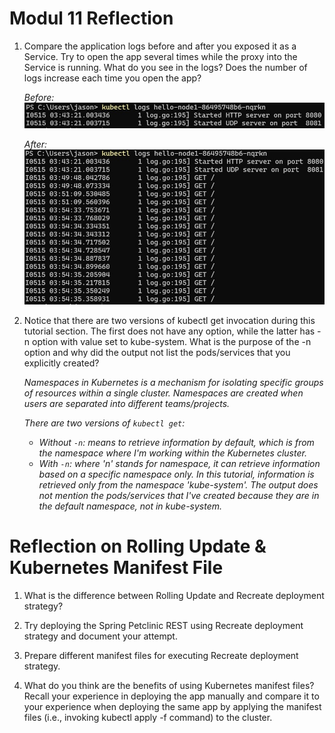 # Modul 11 Reflection

1. Compare the application logs before and after you exposed it as a Service. Try to open the app several times while the proxy into the Service is running. What do you see in the logs? Does the number of logs increase each time you open the app?

    *Before:*
    ![image1](img1.jpg) 

    *After:*
    ![image2](img2.jpg) 

2. Notice that there are two versions of kubectl get invocation during this tutorial section. The first does not have any option, while the latter has -n option with value set to kube-system. What is the purpose of the -n option and why did the output not list the pods/services that you explicitly created? 

    *Namespaces in Kubernetes is a mechanism for isolating specific groups of resources within a single cluster. Namespaces are created when users are separated into different teams/projects.*

    *There are two versions of `kubectl get`:*

    - *Without `-n`: means to retrieve information by default, which is from the namespace where I'm working within the Kubernetes cluster.*
    - *With `-n`: where 'n' stands for namespace, it can retrieve information based on a specific namespace only. In this tutorial, information is retrieved only from the namespace 'kube-system'.
    The output does not mention the pods/services that I've created because they are in the default namespace, not in kube-system.*

# Reflection on Rolling Update & Kubernetes Manifest File

1. What is the difference between Rolling Update and Recreate deployment strategy?


2. Try deploying the Spring Petclinic REST using Recreate deployment strategy and document your attempt.


3. Prepare different manifest files for executing Recreate deployment strategy.


4. What do you think are the benefits of using Kubernetes manifest files? Recall your experience in deploying the app manually and compare it to your experience when deploying the same app by applying the manifest files (i.e., invoking kubectl apply -f command) to the cluster.

